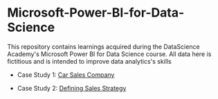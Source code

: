 # Microsoft-Power-BI-for-Data-Science
This repository contains learnings acquired during the DataScience Academy's Microsoft Power BI for Data Science course.
All data here is fictitious and is intended to improve data analytics's skills

* Case Study 1: [Car Sales Company](https://github.com/fillipessampaio/Microsoft-Power-BI-for-Data-Science/blob/main/Mod2_CarSalesCompany.md)

* Case Study 2: [Defining Sales Strategy](https://github.com/fillipessampaio/Microsoft-Power-BI-for-Data-Science/blob/main/Mod3_Defining_Sales_Strategies.md)

